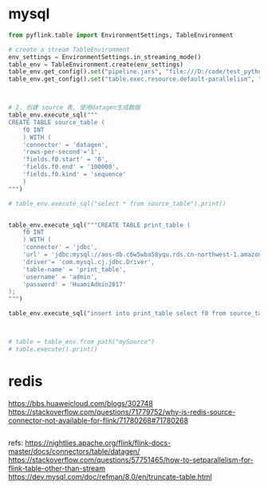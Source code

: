 



# mysql

```python
from pyflink.table import EnvironmentSettings, TableEnvironment

# create a stream TableEnvironment
env_settings = EnvironmentSettings.in_streaming_mode()
table_env = TableEnvironment.create(env_settings)
table_env.get_config().set("pipeline.jars", "file:///D:/code/test_python/jar/flink-connector-jdbc-1.15.1.jar;file:///D:/code/test_python/jar/mysql-connector-java-8.0.23.jar")
table_env.get_config().set("table.exec.resource.default-parallelism", "1")



# 2. 创建 source 表, 使用datagen生成数据
table_env.execute_sql("""
CREATE TABLE source_table (
    f0 INT
    ) WITH (
    'connector' = 'datagen',
    'rows-per-second'='1',
    'fields.f0.start' = '0',
    'fields.f0.end' = '100000',
    'fields.f0.kind' = 'sequence'
    )
""")

# table_env.execute_sql("select * from source_table").print()


table_env.execute_sql("""CREATE TABLE print_table (
    f0 INT
    ) WITH (
    'connector' = 'jdbc',
    'url' = 'jdbc:mysql://aos-db.c6w5wba58yqu.rds.cn-northwest-1.amazonaws.com.cn:3306/test?useSSL=false',
    'driver'= 'com.mysql.cj.jdbc.Driver',
    'table-name' = 'print_table',
    'username' = 'admin',
    'password' = 'HuamiAdmin2017'
);
""")

table_env.execute_sql("insert into print_table select f0 from source_table").wait(60000)



# table = table_env.from_path("mySource")
# table.execute().print()
```


# redis
https://bbs.huaweicloud.com/blogs/302748
https://stackoverflow.com/questions/71779752/why-is-redis-source-connector-not-available-for-flink/71780268#71780268
```python

```


refs:
https://nightlies.apache.org/flink/flink-docs-master/docs/connectors/table/datagen/
https://stackoverflow.com/questions/57751465/how-to-setparallelism-for-flink-table-other-than-stream
https://dev.mysql.com/doc/refman/8.0/en/truncate-table.html